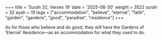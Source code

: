 +++
title = 'Surah 32, Verses 19'
date = '2025-08-30'
weight = 3522
surah = 32
ayah = 19
tags = ["accommodation", "believe", "eternal", "faith", "garden", "gardens", "good", "paradise", "residence"]
+++

As for those who believe and do good, they will have the Gardens of ˹Eternal˺ Residence—as an accommodation for what they used to do.